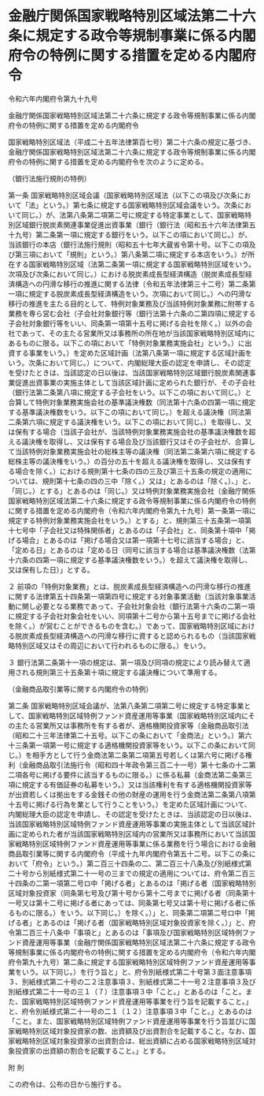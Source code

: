 # 金融庁関係国家戦略特別区域法第二十六条に規定する政令等規制事業に係る内閣府令の特例に関する措置を定める内閣府令

令和六年内閣府令第九十九号

金融庁関係国家戦略特別区域法第二十六条に規定する政令等規制事業に係る内閣府令の特例に関する措置を定める内閣府令

国家戦略特別区域法（平成二十五年法律第百七号）第二十六条の規定に基づき、金融庁関係国家戦略特別区域法第二十六条に規定する政令等規制事業に係る内閣府令の特例に関する措置を定める内閣府令を次のように定める。

（銀行法施行規則の特例）

第一条 国家戦略特別区域会議（国家戦略特別区域法（以下この項及び次条において「法」という。）第七条に規定する国家戦略特別区域会議をいう。次条において同じ。）が、法第八条第二項第二号に規定する特定事業として、国家戦略特別区域銀行脱炭素関連事業促進出資事業（銀行（銀行法（昭和五十六年法律第五十九号）第二条第一項に規定する銀行をいう。以下この項において同じ。）が、当該銀行の本店（銀行法施行規則（昭和五十七年大蔵省令第十号。以下この項及び第三項において「規則」という。）第八条第二項に規定する本店をいう。）が所在する国家戦略特別区域（法第二条第一項に規定する国家戦略特別区域をいう。次項及び次条において同じ。）における脱炭素成長型経済構造（脱炭素成長型経済構造への円滑な移行の推進に関する法律（令和五年法律第三十二号）第二条第一項に規定する脱炭素成長型経済構造をいう。次項において同じ。）への円滑な移行の推進を主たる目的として、特例対象業務及び当該特例対象業務に附帯する業務を専ら営む会社（子会社対象銀行等（銀行法第十六条の二第四項に規定する子会社対象銀行等をいい、同条第一項第十五号に掲げる会社を除く。）以外の会社であって、その主たる営業所又は事務所の所在地が当該国家戦略特別区域内にあるものに限る。以下この項において「特例対象業務実施会社」という。）に出資する事業をいう。）を定めた区域計画（法第八条第一項に規定する区域計画をいう。次条において同じ。）について、内閣総理大臣の認定を申請し、その認定を受けたときは、当該認定の日以後は、当該国家戦略特別区域銀行脱炭素関連事業促進出資事業の実施主体として当該区域計画に定められた銀行が、その子会社（銀行法第二条第八項に規定する子会社をいう。以下この項において同じ。）と合算して特例対象業務実施会社の基準議決権数（同法第十六条の四第一項に規定する基準議決権数をいう。以下この項において同じ。）を超える議決権（同法第二条第六項に規定する議決権をいう。以下この項において同じ。）を取得し、又は保有する場合（当該子会社が、当該特例対象業務実施会社の基準議決権数を超える議決権を取得し、又は保有する場合及び当該銀行又はその子会社が、合算して当該特例対象業務実施会社の総株主等の議決権（同法第二条第六項に規定する総株主等の議決権をいう。）の百分の五十を超える議決権を取得し、又は保有する場合を除く。）における規則第十七条の四の三及び第三十五条の規定の適用については、規則第十七条の四の三中「除く。）又は」とあるのは「除く。）、」と、「同じ。）とする」とあるのは「同じ。）又は特例対象業務実施会社（金融庁関係国家戦略特別区域法第二十六条に規定する政令等規制事業に係る内閣府令の特例に関する措置を定める内閣府令（令和六年内閣府令第九十九号）第一条第一項に規定する特例対象業務実施会社をいう。）とする」と、規則第三十五条第一項第十七号中「子会社又は特殊関係者」とあるのは「子会社」と、同条第十項中「掲げる場合」とあるのは「掲げる場合又は第一項第十七号に該当する場合」と、「定める日」とあるのは「定める日（同号に該当する場合は基準議決権数（法第十六条の四第一項に規定する基準議決権数をいう。）を超えて議決権を取得し、又は保有した日）」とする。

２ 前項の「特例対象業務」とは、脱炭素成長型経済構造への円滑な移行の推進に関する法律第五十四条第一項第四号に規定する対象事業活動（当該対象事業活動に関し必要となる業務であって、子会社対象会社（銀行法第十六条の二第一項に規定する子会社対象会社をいい、同項第十二号から第十五号までに掲げる会社を除く。）が営むことができるものを含む。）であって、国家戦略特別区域における脱炭素成長型経済構造への円滑な移行に資すると認められるもの（当該国家戦略特別区域又はその周辺において行われるものに限る。）をいう。

３ 銀行法第二条第十一項の規定は、第一項及び同項の規定により読み替えて適用される規則第三十五条第十項に規定する議決権について準用する。

（金融商品取引業等に関する内閣府令の特例）

第二条 国家戦略特別区域会議が、法第八条第二項第二号に規定する特定事業として、国家戦略特別区域特例ファンド資産運用等事業（国家戦略特別区域内にその主たる営業所又は事務所を有する者が、適格機関投資家等（金融商品取引法（昭和二十三年法律第二十五号。以下この条において「金商法」という。）第六十三条第一項第一号に規定する適格機関投資家等をいう。以下この条において同じ。）を相手方として行う金商法第二条第二項第五号若しくは第六号に掲げる権利（金融商品取引法施行令（昭和四十年政令第三百二十一号）第十七条の十二第二項各号に掲げる要件に該当するものに限る。）に係る私募（金商法第二条第三項に規定する有価証券の私募をいう。）又は当該権利を有する適格機関投資家等が出資若しくは拠出をする金銭その他の財産の運用を行う金商法第二条第八項第十五号に掲げる行為を業として行うことをいう。）を定めた区域計画について、内閣総理大臣の認定を申請し、その認定を受けたときは、当該認定の日以後は、当該国家戦略特別区域特例ファンド資産運用等事業の実施主体として当該区域計画に定められた者が当該国家戦略特別区域内の営業所又は事務所において当該国家戦略特別区域特例ファンド資産運用等事業に係る業務を行う場合における金融商品取引業等に関する内閣府令（平成十九年内閣府令第五十二号。以下この条において「府令」という。）第二百三十四条の二、第二百三十八条及び別紙様式第二十号から別紙様式第二十一号の三までの規定の適用については、府令第二百三十四条の二第一項第二号ロ中「掲げる者」とあるのは「掲げる者（国家戦略特別区域対象投資家（同条第七号及び第十号から第十二号までに掲げる者（同条第十一号又は第十二号に掲げる者にあっては、同条第七号又は第十号に掲げる者に係るものに限る。）をいう。以下同じ。）を除く。）」と、同条第二項第二号ロ中「掲げる者」とあるのは「掲げる者（国家戦略特別区域対象投資家を除く。）」と、府令第二百三十八条中「事項と」とあるのは「事項及び国家戦略特別区域特例ファンド資産運用等事業（金融庁関係国家戦略特別区域法第二十六条に規定する政令等規制事業に係る内閣府令の特例に関する措置を定める内閣府令（令和六年内閣府令第九十九号）第二条に規定する国家戦略特別区域特例ファンド資産運用等事業をいう。以下同じ。）を行う旨と」と、府令別紙様式第二十号第３面注意事項３、別紙様式第二十号の二２注意事項３、別紙様式第二十一号２注意事項３及び別紙様式第二十一号の三１（７）注意事項３中「こと。」とあるのは「こと。また、国家戦略特別区域特例ファンド資産運用等事業を行う旨を記載すること。」と、府令別紙様式第二十一号の二１（１２）注意事項３中「こと。」とあるのは「こと。また、国家戦略特別区域特例ファンド資産運用等事業を行う旨並びに国家戦略特別区域対象投資家の数、出資額及び出資割合を記載すること。なお、国家戦略特別区域対象投資家の出資割合は、総出資額に占める国家戦略特別区域対象投資家の出資額の割合を記載すること。」とする。

附 則

この府令は、公布の日から施行する。
